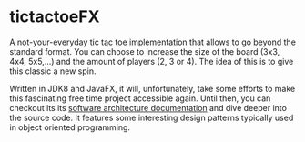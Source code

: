 # tictactoeFX
A not-your-everyday tic tac toe implementation that allows to go beyond the standard format. You can choose to increase the size of the board (3x3, 4x4, 5x5,...) and the amount of players (2, 3 or 4). The idea of this is to give this classic a new spin.

Written in JDK8 and JavaFX, it will, unfortunately, take some efforts to make this fascinating free time project accessible again. Until then, you can checkout its its [software architecture documentation](https://github.com/AceVanCleef/tictactoeFX/tree/master/Documentation) and dive deeper into the source code. It features some interesting design patterns typically used in object oriented programming.
